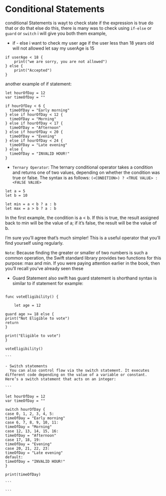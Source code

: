 # Conditional Statements

conditional Statements is wayt to check state if the expression is true do that or do that else do this, there is many was to check using `if-else` or `guard` or `switch` i will give you both them example,

- if - else
  i want to check my user age if the user less than 18 years old will not allowed
  let say my userAge is 15

```
if userAge < 18 {
    print("we are sorry, you are not allowed")
} else {
    print("Accepted")
}
```

another example of if statement:

```
let hourOfDay = 12
var timeOfDay = ""

if hourOfDay < 6 {
  timeOfDay = "Early morning"
} else if hourOfDay < 12 {
  timeOfDay = "Morning"
} else if hourOfDay < 17 {
  timeOfDay = "Afternoon"
} else if hourOfDay < 20 {
  timeOfDay = "Evening"
} else if hourOfDay < 24 {
  timeOfDay = "Late evening"
} else {
  timeOfDay = "INVALID HOUR!"
}
```

- `Ternary Operator`:
  The ternary conditional operator takes a condition and returns one of two values, depending on whether the condition was true or false. The syntax is as follows:
  `(<CONDITION>) ? <TRUE VALUE> : <FALSE VALUE>`

```
let a = 5
let b = 10

let min = a < b ? a : b
let max = a > b ? a : b
```

In the first example, the condition is a < b. If this is true, the result assigned back to min will be the value of a; if it’s false, the result will be the value of b.

I’m sure you’ll agree that’s much simpler! This is a useful operator that you’ll find yourself using regularly.

`Note`: Because finding the greater or smaller of two numbers is such a common operation, the Swift standard library provides two functions for this purpose: max and min. If you were paying attention earlier in the book, then you’ll recall you’ve already seen these

- Guard Statement
  also swift has guard statement is shorthand syntax is similar to if statement for example:

````

func voteEligibility() {

    let age = 12

guard age >= 18 else {
print("Not Eligible to vote")
return
}

print("Eligible to vote")
}

voteEligibility()

```

- Switch statements
  You can also control flow via the switch statement. It executes different code depending on the value of a variable or constant. Here’s a switch statement that acts on an integer:

```

let hourOfDay = 12
var timeOfDay = ""

switch hourOfDay {
case 0, 1, 2, 3, 4, 5:
timeOfDay = "Early morning"
case 6, 7, 8, 9, 10, 11:
timeOfDay = "Morning"
case 12, 13, 14, 15, 16:
timeOfDay = "Afternoon"
case 17, 18, 19:
timeOfDay = "Evening"
case 20, 21, 22, 23:
timeOfDay = "Late evening"
default:
timeOfDay = "INVALID HOUR!"
}

print(timeOfDay)

```

```
````
